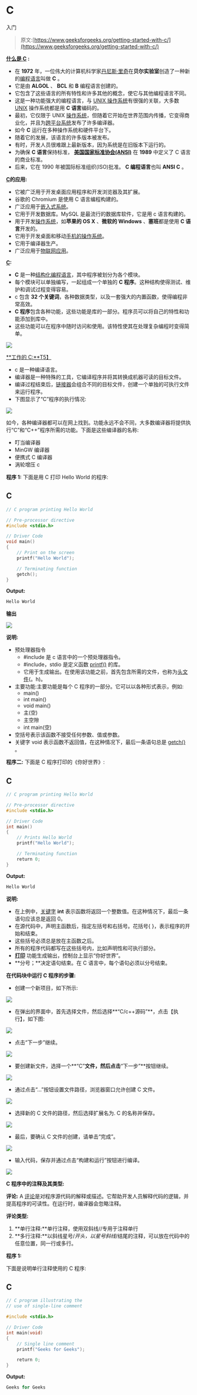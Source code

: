 # C

入门

> 原文:[https://www.geeksforgeeks.org/getting-started-with-c/](https://www.geeksforgeeks.org/getting-started-with-c/)

**<u>什么是 C</u> :**

*   在 **1972** 年，一位伟大的计算机科学家[丹尼斯·里奇](https://www.geeksforgeeks.org/features-of-c-programming-language/)在**贝尔实验室**创造了一种新的[编程语言](https://www.geeksforgeeks.org/c-programming-language/)叫做 **C** 。
*   它是由 **ALGOL** 、 **BCL** 和 **B** 编程语言创建的。
*   它包含了这些语言的所有特性和许多其他的概念，使它与其他编程语言不同。
*   这是一种功能强大的编程语言，与 [UNIX 操作系统](https://www.geeksforgeeks.org/introduction-to-unix-system/)有很强的关联，大多数 [UNIX](https://www.geeksforgeeks.org/introduction-to-unix-system/) 操作系统都是用 **C 语言**编码的。
*   最初，它仅限于 UNIX [操作系统](https://www.geeksforgeeks.org/operating-systems/)，但随着它开始在世界范围内传播，它变得商业化，并且为[跨平台系统](https://www.geeksforgeeks.org/top-5-free-cross-platform-and-open-source-database-system-in-2020/)发布了许多编译器。
*   如今 **C** 运行在多种操作系统和硬件平台下。
*   随着它的发展，该语言的许多版本被发布。
*   有时，开发人员很难跟上最新版本，因为系统是在旧版本下运行的。
*   为确保 **C 语言**保持标准， [**美国国家标准协会(ANSI)**](https://www.geeksforgeeks.org/the-three-level-ansi-sparc-architecture/) 在 **1989** 中定义了 C 语言的商业标准。
*   后来，它在 1990 年被国际标准组织(ISO)批准。 **C 编程语言**也叫 **ANSI C** 。

**<u>C</u>的应用:**

*   它被广泛用于开发桌面应用程序和开发浏览器及其扩展。
*   谷歌的 Chromium 是使用 C 语言编程构建的。
*   广泛应用于[嵌入式系统](https://www.geeksforgeeks.org/introduction-of-embedded-systems-set-1/)。
*   它用于开发数据库。MySQL 是最流行的数据库软件，它是用 c 语言构建的。
*   用于开发[操作系统](https://www.geeksforgeeks.org/operating-systems-set-1/)，如**苹果的 OS X** 、**微软的 Windows** 、**塞班**都是使用 **C 语言**开发的。
*   它用于开发桌面和移动[手机的操作系统](https://www.geeksforgeeks.org/difference-between-windows-and-android/)。
*   它用于编译器生产。
*   广泛应用于[物联网应用](https://www.geeksforgeeks.org/top-applications-of-iot-in-the-world/)。

[**<u>C</u>**](https://www.geeksforgeeks.org/features-of-c-programming-language/)**:**

*   **C** 是一种[结构化编程语言](https://www.geeksforgeeks.org/structured-programming-approach-with-advantages-and-disadvantages/)，其中程序被划分为各个模块。
*   每个模块可以单独编写，一起组成一个单独的 **C 程序**。这种结构使得测试、维护和调试过程变得容易。
*   c 包含 **32 个关键词**，各种数据类型，以及一套强大的内置函数，使得编程非常高效。
*   **C 程序**包含各种功能，这些功能是库的一部分。程序员可以将自己的特性和功能添加到库中。
*   这些功能可以在程序中随时访问和使用。该特性使其在处理复杂编程时变得简单。

[![](img/08f3bbb7148f1186d0ad0db4a29e6f9f.png)](https://media.geeksforgeeks.org/wp-content/uploads/20200214125122/Features-of-C-Programming-Language.jpg)

[**<u>工作的 C</u>:**T5】](https://www.geeksforgeeks.org/how-does-a-c-program-executes/)

*   c 是一种编译语言。
*   编译器是一种特殊的工具，它编译程序并将其转换成机器可读的目标文件。
*   编译过程结束后，[链接器](https://www.geeksforgeeks.org/linker/)会组合不同的目标文件，创建一个单独的可执行文件来运行程序。
*   下图显示了“C”程序的执行情况:

![](img/13dedbc415b06012496a84a8e7b3d604.png)

如今，各种编译器都可以在网上找到。功能永远不会不同，大多数编译器将提供执行“C”和“C++”程序所需的功能。下面是这些编译器的名称:

*   叮当编译器
*   MinGW 编译器
*   便携式 C 编译器
*   涡轮增压 c

**程序 1:**
下面是用 C 打印 Hello World 的程序:

## C

```cpp
// C program printing Hello World

// Pre-processor directive
#include <stdio.h>

// Driver Code
void main()
{
    // Print on the screen
    printf("Hello World");

    // Terminating function
    getch();
}
```

**Output:** 

```cpp
Hello World
```

**输出**

![](img/252af6b0a9bd95f7962acb5b56cc74ce.png)

**说明:**

*   预处理器指令
    *   #include 是 c 语言中的一个预处理器指令。
    *   #include，stdio 是定义函数 [printf()](https://www.geeksforgeeks.org/puts-vs-printf-for-printing-a-string/) 的库。
    *   它用于生成输出。在使用该功能之前，首先包含所需的文件，也称为[头文件](https://www.geeksforgeeks.org/write-header-file-c/)(。h)。
*   主要功能:主要功能是每个 C 程序的一部分。它可以以各种形式表示，例如:
    *   main()
    *   int main()
    *   void main()
    *   主(空)
    *   主空隙
    *   int main(空)
*   空括号表示该函数不接受任何参数、值或参数。
*   关键字 void 表示函数不返回值，在这种情况下，最后一条语句总是 [getch()](https://www.geeksforgeeks.org/getch-function-in-c-with-examples/) 。

**程序二:**
下面是 C 程序打印的《你好世界》:

## C

```cpp
// C program printing Hello World

// Pre-processor directive
#include <stdio.h>

// Driver Code
int main()
{
    // Prints Hello World
    printf("Hello World");

    // Terminating function
    return 0;
}
```

**Output:** 

```cpp
Hello World
```

**说明:**

*   在上例中，[关键字](https://www.geeksforgeeks.org/variables-and-keywords-in-c/) **int** 表示函数将返回一个整数值。在这种情况下，最后一条语句应该总是返回 0。
*   在源代码中，声明主函数后，指定左括号和右括号。花括号{ }，表示程序的开始和结束。
*   这些括号必须总是放在主函数之后。
*   所有的程序代码都写在这些括号内，比如声明性和可执行部分。
*   [**打印**](https://www.geeksforgeeks.org/return-values-of-printf-and-scanf-in-c-cpp/) 功能生成输出，控制台上显示“你好世界”。
*   **分号；**决定语句结束。在 C 语言中，每个语句必须以分号结束。

**在代码块中运行 C 程序的步骤:**

*   创建一个新项目，如下所示:

![](img/6ec0d430cb943ee2e9fd19b50e86db09.png)

*   在弹出的界面中，首先选择文件，然后选择**“C/c++源码”**，点击【执行】，如下图:

![](img/9501347d551145b3405ff57d2aad38f8.png)

*   点击“下一步”继续。

![](img/a6f98fb9646210ee5b3a612f312942ff.png)

*   要创建新文件，选择一个**“C”**文件，然后点击**“下一步”**按钮继续。

![](img/fd35b2d15cefa91565157ab47154f821.png)

*   通过点击“…”按钮设置文件路径，浏览器窗口允许创建 C 文件。

![](img/00e75d245cbb6afe5b2215a06030fe92.png)

*   选择新的 C 文件的路径，然后选择扩展名为. C 的名称并保存。

![](img/e5fd91fcab97638995f65f8502333d43.png)

*   最后，要确认 C 文件的创建，请单击“完成”。

![](img/da4fbc90c0e0ce97e244aab510ee762d.png)

*   输入代码，保存并通过点击“构建和运行”按钮进行编译。

![](img/b29471bbb6e69a732023b9707240a4d9.png)

**C 程序中的注释及其类型:**

**评论:** A [评论](https://www.geeksforgeeks.org/comments-in-c-c/)是对程序源代码的解释或描述。它帮助开发人员解释代码的逻辑，并提高程序的可读性。在运行时，编译器会忽略注释。

**评论类型:**

1.  **单行注释:**单行注释，使用双斜线//专用于注释单行
2.  **多行注释:**以斜线星号/*开头，以星号斜线*/结尾的注释，可以放在代码中的任意位置，同一行或多行。

**程序 1:**

下面是说明单行注释使用的 C 程序:

## C

```cpp
// C program illustrating the
// use of single-line comment

#include <stdio.h>

// Driver Code
int main(void)
{
    // Single line comment
    printf("Geeks for Geeks");

    return 0;
}
```

**Output:** 

```cpp
Geeks for Geeks
```